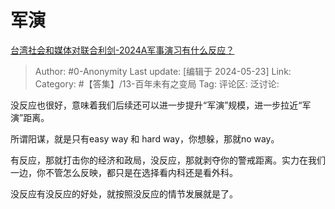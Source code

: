 # 军演
[台湾社会和媒体对联合利剑-2024A军事演习有什么反应？](https://www.zhihu.com/question/656898499/answer/3507750580)

> Author: #0-Anonymity
> Last update: [编辑于 2024-05-23]
> Link:
> Category: #【答集】/13-百年未有之变局 
> Tag: 
> 评论区:
> 泛讨论:

没反应也很好，意味着我们后续还可以进一步提升“军演”规模，进一步拉近“军演”距离。

所谓阳谋，就是只有easy way 和 hard way，你想躲，那就no way。

有反应，那就打击你的经济和政局，没反应，那就剥夺你的警戒距离。实力在我们一边，你不管怎么反映，都只是在选择看内科还是看外科。

没反应有没反应的好处，就按照没反应的情节发展就是了。